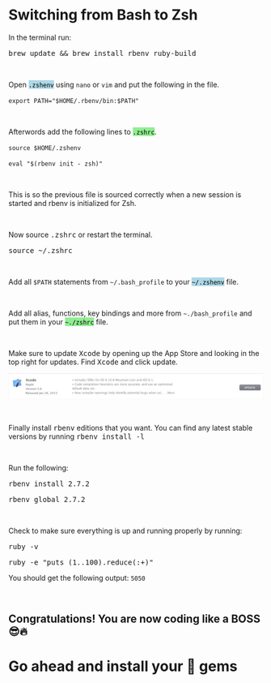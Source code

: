 # **Switching from Bash to Zsh**

In the terminal run:

<kbd>brew update && brew install rbenv ruby-build</kbd>

&nbsp;

Open <mark style="background:lightblue">`.zshenv`</mark> using `nano` or `vim` and put the following in the file.

<kbd>`export PATH="$HOME/.rbenv/bin:$PATH"`</kbd>

&nbsp;

Afterwords add the following lines to <mark style="background:lightgreen">`.zshrc`</mark>.

<kbd>`source $HOME/.zshenv`</kbd>

<kbd>`eval "$(rbenv init - zsh)"`</kbd>

&nbsp;

This is so the previous file is sourced correctly when a new session is started and
rbenv is initialized for Zsh. 

&nbsp;

Now source <kbd>.zshrc</kbd> or restart the terminal.

<kbd>source ~/.zshrc</kbd>

&nbsp;

Add all <kbd>`$PATH`</kbd> statements from <kbd>`~/.bash_profile`</kbd> to your 
<mark style="background:lightblue">`~/.zshenv`</mark> file.

&nbsp;

Add all alias, functions, key bindings and more from <kbd>`~./bash_profile`</kbd> and 
put them in your <mark style="background:lightgreen">`~./zshrc`</mark> file.

&nbsp;

Make sure to update <kbd>Xcode</kbd> by opening up the App Store and looking in the top right
for updates. Find <kbd>Xcode</kbd> and click update.

![alt text](./assets/Screen%20Shot%202021-01-18%20at%2010.22.21%20PM.jpg "xcode")

&nbsp;

Finally install <kbd>rbenv</kbd> editions that you want. You can find any latest stable
versions by running <kbd>rbenv install -l</kbd>

&nbsp;

Run the following:

<kbd>rbenv install 2.7.2</kbd>

<kbd>rbenv global 2.7.2</kbd>

&nbsp;

Check to make sure everything is up and running properly by running:

<kbd>ruby -v</kbd>

<kbd>ruby -e "puts (1..100).reduce(:+)"</kbd> 

You should get the following output: `5050`

&nbsp;

## **Congratulations! You are now coding like a BOSS 😎🔥**

# **Go ahead and install your 💎 gems**